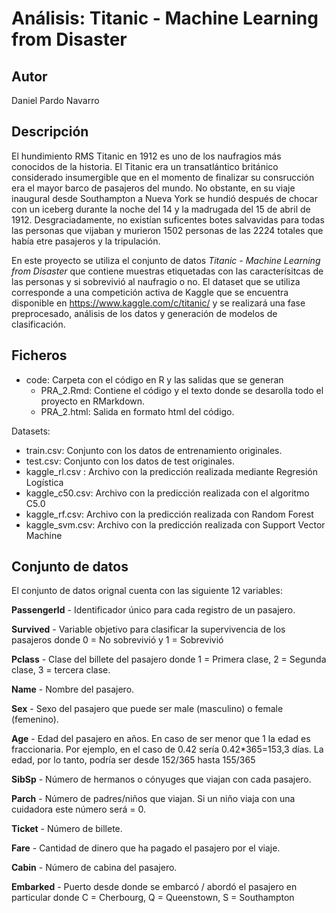 # Análisis: Titanic - Machine Learning from Disaster

## Autor
Daniel Pardo Navarro

## Descripción  

El hundimiento RMS Titanic en 1912 es uno de los naufragios más conocidos de la historia. El Titanic era un transatlántico británico considerado insumergible que en el momento de finalizar su consrucción era el mayor barco de pasajeros del mundo. No obstante, en su viaje inaugural desde Southampton a Nueva York se hundió después de chocar con un iceberg durante la noche del 14 y la madrugada del 15 de abril de 1912. Desgraciadamente, no existían suficentes botes salvavidas para todas las personas que vijaban y murieron 1502 personas de las 2224 totales que había etre pasajeros y la tripulación.

En este proyecto se utiliza el conjunto de datos *Titanic - Machine Learning from Disaster* que contiene muestras etiquetadas con las caracterísitcas de las personas y si sobrevivió al naufragio o no. El dataset que se utiliza corresponde a una competición activa de Kaggle que se encuentra disponible en https://www.kaggle.com/c/titanic/ y se realizará una fase preprocesado, análisis de los datos y generación de modelos de clasificación. 

## Ficheros

- code: Carpeta con el código en R y las salidas que se generan
    - PRA_2.Rmd: Contiene el código y el texto donde se desarolla todo el proyecto en RMarkdown. 
    - PRA_2.html: Salida en formato html del código. 

Datasets:
- train.csv: Conjunto con los datos de entrenamiento originales. 
- test.csv: Conjunto con los datos de test originales. 
- kaggle_rl.csv : Archivo con la predicción realizada mediante Regresión Logística
- kaggle_c50.csv: Archivo con la predicción realizada con el algoritmo C5.0
- kaggle_rf.csv: Archivo con la predicción realizada con Random Forest
- kaggle_svm.csv: Archivo con la predicción realizada con Support Vector Machine




## Conjunto de datos

El conjunto de datos orignal cuenta con las siguiente 12 variables: 

**PassengerId** - Identificador único para cada registro de un pasajero. 

**Survived** - Variable objetivo para clasificar la supervivencia de los pasajeros donde 0 = No sobrevivió y 1 = Sobrevivió

**Pclass** - Clase del billete del pasajero donde 1 = Primera clase, 2 = Segunda clase, 3 = tercera clase. 

**Name** - Nombre del pasajero. 

**Sex** - Sexo del pasajero que puede ser male (masculino) o female (femenino).

**Age** - Edad del pasajero en años. En caso de ser menor que 1 la edad es fraccionaria. Por ejemplo, en el caso de  0.42 sería 0.42*365=153,3 días. La edad, por lo tanto, podría ser desde 152/365 hasta 155/365

**SibSp** - Número de hermanos o cónyuges que viajan con cada pasajero.

**Parch** - Número de padres/niños que viajan. Si un niño viaja con una cuidadora este número será = 0.

**Ticket** - Número de billete. 

**Fare** - Cantidad de dinero que ha pagado el pasajero por el viaje.

**Cabin** - Número de cabina del pasajero.

**Embarked** - Puerto desde donde se embarcó / abordó el pasajero en particular donde C = Cherbourg, Q = Queenstown, S = Southampton


